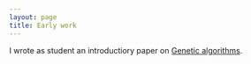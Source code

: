 ```yaml
---
layout: page
title: Early work
---
```


I wrote as student an introductiory paper on [Genetic algorithms](https://www.researchgate.net/profile/Roman-Pflugfelder-2/publication/309616359_An_Introduction_to_GA_Theory/links/5819eb5608aeffb2941305c8/An-Introduction-to-GA-Theory.pdf).
